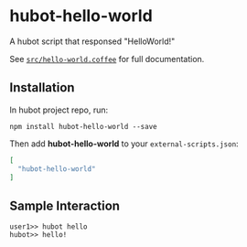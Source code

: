# hubot-hello-world

A hubot script that responsed "HelloWorld!"

See [`src/hello-world.coffee`](src/hello-world.coffee) for full documentation.

## Installation

In hubot project repo, run:

`npm install hubot-hello-world --save`

Then add **hubot-hello-world** to your `external-scripts.json`:

```json
[
  "hubot-hello-world"
]
```

## Sample Interaction

```
user1>> hubot hello
hubot>> hello!
```

